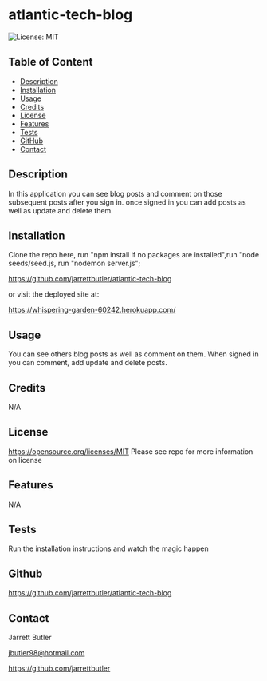 # atlantic-tech-blog

![License: MIT](https://img.shields.io/badge/License-MIT-yellow.svg)
        
## Table of Content
* [Description](#description)
* [Installation](#installation)
* [Usage](#usage)
* [Credits](#credits)
* [License](#license)
* [Features](#features)
* [Tests](#tests)
* [GitHub](#github)
* [Contact](#contact)

## Description
In this application you can see blog posts and comment on those subsequent posts after you sign in. once signed in you can add posts as well as update and delete them.

## Installation
Clone the repo here, run "npm install if no packages are installed",run "node seeds/seed.js, run "nodemon server.js";

https://github.com/jarrettbutler/atlantic-tech-blog

or visit the deployed site at:

https://whispering-garden-60242.herokuapp.com/

## Usage
You can see others blog posts as well as comment on them. When signed in you can comment, add update and delete posts.

## Credits
N/A

## License
https://opensource.org/licenses/MIT
Please see repo for more information on license

## Features
N/A

## Tests
Run the installation instructions and watch the magic happen

## Github
https://github.com/jarrettbutler/atlantic-tech-blog

## Contact
Jarrett Butler

jbutler98@hotmail.com

https://github.com/jarrettbutler
 